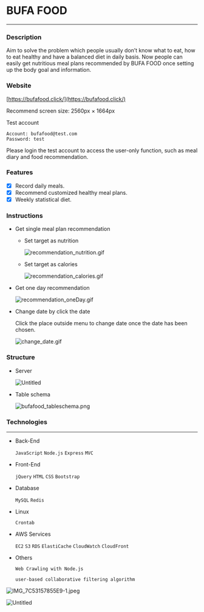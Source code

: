# BUFA FOOD
---

### Description

Aim to solve the problem which people usually don’t know what to eat, how to eat healthy and  have a balanced diet in daily basis. Now people can easily get nutritious meal plans recommended by BUFA FOOD once setting up the body goal and information.

### Website

[https://bufafood.click/](https://bufafood.click/)

Recommend screen size: 2560px × 1664px

Test account

```
Account: bufafood@test.com
Password: test
```

Please login the test account to access the user-only function, such as meal diary and food recommendation.

### Features

- [x] Record daily meals.
- [x] Recommend customized healthy meal plans.
- [x] Weekly statistical diet.

### Instructions

- Get single meal plan recommendation
    - Set target  as nutrition
        
        ![recommendation_nutrition.gif](/images/target_by_nutrition)
        
    
    - Set target as calories
        
        ![recommendation_calories.gif](/images/target_by_calories)
        
- Get one day recommendation
    
    ![recommendation_oneDay.gif](/images/one_day_meal)

- Change date by click the date
    
    Click the place outside menu to change date once the date has been chosen.
    
    ![change_date.gif](/images/change_date_v2)

### Structure

- Server
    
    ![Untitled](https://s3-us-west-2.amazonaws.com/secure.notion-static.com/a335991c-9b9d-4958-ac2a-32dfc1dac42b/Untitled.png)
    
- Table schema
    
    ![bufafood_tableschema.png](https://s3-us-west-2.amazonaws.com/secure.notion-static.com/e0607e73-907e-482f-8070-4f5423c0d22d/bufafood_tableschema.png)

### Technologies
---

- Back-End
    
    `JavaScript` `Node.js` `Express` `MVC`
- Front-End
    
    `jQuery` `HTML` `CSS` `Bootstrap`
    
- Database
    
    `MySQL` `Redis`
    
- Linux
    
    `Crontab`
    
- AWS Services
    
    `EC2` `S3` `RDS` `ElastiCache` `CloudWatch` `CloudFront`
    
- Others
    
    `Web Crawling with Node.js` 
    
    `user-based collaborative filtering algorithm`
    

![IMG_7C53157855E9-1.jpeg](https://s3-us-west-2.amazonaws.com/secure.notion-static.com/2d13325e-1909-459a-8a27-8ceb4e197e68/IMG_7C53157855E9-1.jpeg)

![Untitled](https://s3-us-west-2.amazonaws.com/secure.notion-static.com/54133ba0-bf16-4b30-b5f8-bb01fb280ad2/Untitled.png)
